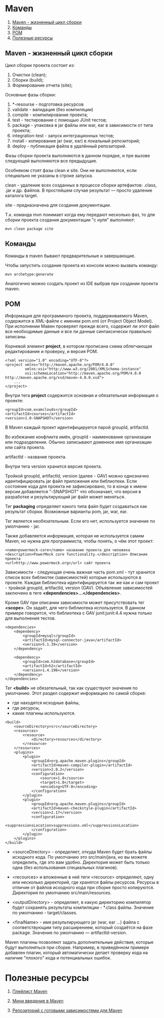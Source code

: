 # Maven

1. [Maven - жизненный цикл сборки](#life-cycle)
1. [Команды](#command) 
1. [POM](#pom)
1. [Полезные ресурсы](#res)

## Maven - жизненный цикл сборки <a name="life-cycle"></a>

Цикл сборки проекта состоит из:

1. Очистки (clean);
2. Сборки (build);
3. Формирование отчета (site);

Основные фазы сборки:

1. *-resourse - подготовка ресурсов
1. validate - валидация (без компиляции)
1. compile - компилирование проекта;
1. test - тестирование с помощью JUnit тестов;
1. package - упаковка в jar файлы или war, ear в зависимости от типа проекта;
1. integration-test - запуск интеграционных тестов;
1. install - копирование jar (war, ear) в локальный репозиторий;
1. deploy - публикация файла в удалённый репозиторий.

Фазы сборки проекта выполняются в данном порядке, и пре вызове следующей
выполняются все предыдущие.

Особняком стоят фазы clean и site. Они не выполняются, если специально не
указаны в строке запуска.

clean - удаление всех созданных в процессе сборки артефактов: .class, .jar и др.
файлов. В простейшем случае результат — просто удаление каталога target. 

site - предназначена для создания документации.

Т.к. команда mvn понимает когда ему передают несколько фаз, то для сборки
проекта создания документации "с нуля" выполняют: 

~~~
mvn clean package site
~~~

## Команды <a name="command"></a>

Команды в maven бывают предварительные и завершающие.

Чтобы запустить создание проекта из консоли можно вызвать команду:
~~~
mvn archetype:generate
~~~

Аналогично можно создать проект из IDE выбрав при создании проекта maven.

## POM <a name="pom"></a>

Информация для программного проекта, поддерживаемого Maven, содержится в
XML-файле с именем pom.xml (от Project Object Model). При исполнении Мавен
проверяет прежде всего, содержит ли этот файл все необходимые данные и все ли
данные синтаксически правильно записаны.

Корневой элемент **project**, в котором прописана схема облегчающая
редактирование и проверку, и версия POM.

~~~
<?xml version="1.0" encoding="UTF-8"?>
<project xmlns="http://maven.apache.org/POM/4.0.0"
         xmlns:xsi="http://www.w3.org/2001/XMLSchema-instance"
         xsi:schemaLocation="http://maven.apache.org/POM/4.0.0 http://maven.apache.org/xsd/maven-4.0.0.xsd">
    ...
</project>
~~~

Внутри тега **project** содержится основная и обязательная информация о проекте:

~~~
<groupId>com.examclouds</groupId>
<artifactId>courses</artifactId>
<version>1.0-SNAPSHOT</version>
~~~

В Maven каждый проект идентифицируется парой groupId, artifactId.

Во избежание конфликта имён, groupId - наименование организации или
подразделения. Обычно записывают доменное имя организации или сайта проекта.

artifactId - название проекта.

Внутри тега version хранится версия проекта.

Тройкой groupId, artifactId, version (далее - GAV) можно однозначно
идентифицировать jar файл приложения или библиотеки. Если состояние кода для
проекта не зафиксировано, то в конце к имени версии добавляется "-SNAPSHOT" что
обозначает, что версия в разработке и результирующий jar файл может меняться.

Тег **packaging** определяет какого типа файл будет создаваться как результат
сборки. Возможные варианты pom, jar, war, ear.

Тег является необязательным. Если его нет, используется значение по умолчанию -
jar.

Также добавляется информация, которая не используется самим Maven, но нужна для
программиста, чтобы понять, о чём этот проект:

~~~
<name>powermock-core</name> название проекта для человека
<description>PowerMock core functionality.</description> Описание проекта
<url>http://www.powermock.org</url> сайт проекта
~~~

Зависимости - следующая очень важная часть pom.xml - тут хранится список всех
библиотек (зависимостей) которые используются в проекте. Каждая библиотека
идентифицируется так же как и сам проект - тройкой groupId, artifactId, version
(GAV). Объявление зависимостей заключено в теге
**\<dependencies>...\</dependencies>**. 

Кроме GAV при описании зависимости может присутствовать тег **\<scope>**. Он
задаёт, для чего библиотека используется. В данном примере говорится, что
библиотека с GAV junit:junit:4.4 нужна только для выполнения тестов.

~~~
<dependencies>
    <dependency>
        <groupId>mysql</groupId>
        <artifactId>mysql-connector-java</artifactId>
        <version>5.1.39</version>
    </dependency>

    <dependency>
        <groupId>com.h2database</groupId>
        <artifactId>h2</artifactId>
        <version>1.4.196</version>
    </dependency>
</dependencies>
~~~

Тег **\<build>**  не обязательный, так как существуют значения по умолчанию.
Этот раздел содержит информацию по самой сборке:

- где находятся исходные файлы,
- где ресурсы,
- какие плагины используются. 

~~~
<build>
    <sourceDirectory>src</sourceDirectory>
    <resources>
        <resource>
            <directory>resources</directory>
        </resource>
    </resources>
    <plugins>
        <plugin>
            <groupId>org.apache.maven.plugins</groupId>
            <artifactId>maven-compiler-plugin</artifactId>
            <version>2.0.2</version>
            <configuration>
                <source>1.8</source>
                <target>1.8</target>
                <encoding>UTF-8</encoding>
            </configuration>
        </plugin>
        <plugin>
            <groupId>org.apache.maven.plugins</groupId>
            <artifactId>maven-checkstyle-plugin</artifactId>
            <version>2.17</version>
            <configuration>
                <suppressionsLocation>suppressions.xml</suppressionsLocation>
            </configuration>
        </plugin>
    </plugins>
</build>
~~~

- \<sourceDirectory> - определяет, откуда Maven будет брать файлы исходного
  кода. По умолчанию это src/main/java, но вы можете определить, где это вам
  удобно. Директория может быть только одна (без использования специальных
  плагинов).

- \<recources> и вложенные в неё теги \<recource> определяют, одну или несколько
  директорий, где хранятся файлы ресурсов. Ресурсы в отличие от файлов исходного
  кода при сборке просто копируются. Директория по умолчанию src/main/resources.

- \<outputDirectory> - определяет, в какую директорию компилятор будет сохранять
  результаты компиляции - *.class файлы. Значение по умолчанию - target/classes.

- \<finalName> - имя результирующего jar (war, ear ...) файла с соответствующим
  типу расширением, который создаётся на фазе package. Значение по умолчанию —
  artifactId-version.

Maven плагины позволяют задать дополнительные действия, которые будут
выполняться при сборке. Например, в приведённом примере добавлен плагин, который
автоматически делает проверку кода на наличие "плохого" кода и потенциальных
ошибок.

# Полезные ресурсы <a name="res"></a>

1. [Плейлист
   Maven](https://www.youtube.com/watch?v=Hky0f4X3TK0&list=PL1zJrLkuWT67KutVoHZ3EhGswNkMcRIX2&index=2)

1. [Мини введение в
   Maven](https://www.examclouds.com/ru/java/java-core-russian/lesson20)

1. [Репозиторий с готовыми зависимостями для Maven](https://mvnrepository.com/)